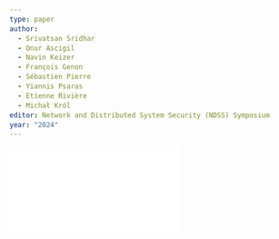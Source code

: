 ```yaml
---
type: paper
author:
  - Srivatsan Sridhar
  - Onur Ascigil
  - Navin Keizer
  - François Genon
  - Sébastien Pierre
  - Yiannis Psaras
  - Etienne Rivière
  - Michał Król
editor: Network and Distributed System Security (NDSS) Symposium
year: "2024"
---
```

![](../public/5ca4c9c2daa3f18d7d4f96489ee5a8de.pdf)